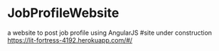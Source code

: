 # JobProfileWebsite
a website to post job profile using AngularJS
#site under construction 
https://lit-fortress-4192.herokuapp.com/#/
